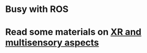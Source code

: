 # Busy with ROS
# Read some materials on [XR and multisensory aspects](https://www.computer.org/digital-library/magazines/cg/multisensory-extended-reality/)
